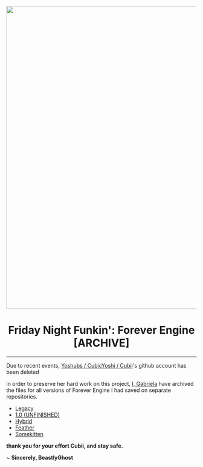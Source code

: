 <p align="center">
  <img src="https://camo.githubusercontent.com/f8a0c798d16d29b223a5027ca30b6e3596652ad30ca4a17aadc37833367dc728/68747470733a2f2f6d656469612e646973636f72646170702e6e65742f6174746163686d656e74732f3832313735383831383133353537323439312f3838343236373235323335373135363933342f46454c6f676f2e706e673f77696474683d31303935266865696768743d363736" width="800"/></a>
  <h1 align="center">Friday Night Funkin': Forever Engine [ARCHIVE]</h1>
</p>

-----------------------------------------------------
Due to recent events, [Yoshubs / CubicYoshi / Cubii](https://github.com/Yoshubs)'s github account has been deleted

in order to preserve her hard work on this project, [I, Gabriela](https://github.com/BeastlyGabi) have archived the files for all versions of Forever Engine I had saved on separate repositories.

* [Legacy](https://github.com/oofienoob/Funkin-Forever-Archive/tree/legacy)
* [1.0 (UNFINISHED)](https://github.com/oofienoob/Funkin-Forever-Archive/tree/rewrite)
* [Hybrid](https://github.com/oofienoob/Funkin-Forever-Archive/tree/hybrid)
* [Feather](https://github.com/oofienoob/Funkin-Forever-Archive/tree/feather)
* [Somekitten](https://github.com/oofienoob/Funkin-Forever-Archive/tree/somekitten)

**thank you for your effort Cubii, and stay safe.**

~ **Sincerely, BeastlyGhost**